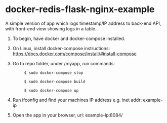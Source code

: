 # docker-redis-flask-nginx-example
A simple version of app which logs timestamp/IP address to back-end API, with front-end view showing logs in a table.

1. To begin, have docker and docker-compose installed. 

2. On Linux, install docker-compose instructions:
https://docs.docker.com/compose/install/#install-compose

3. Go to repo folder, under /myapp, run commands:

            $ sudo docker-compose stop

            $ sudo docker-compose build

            $ sudo docker-compose up

4. Run ifconfig and find your machines IP address e.g. inet addr: example-ip

5. Open the app in your browser, url: example-ip:8084/
